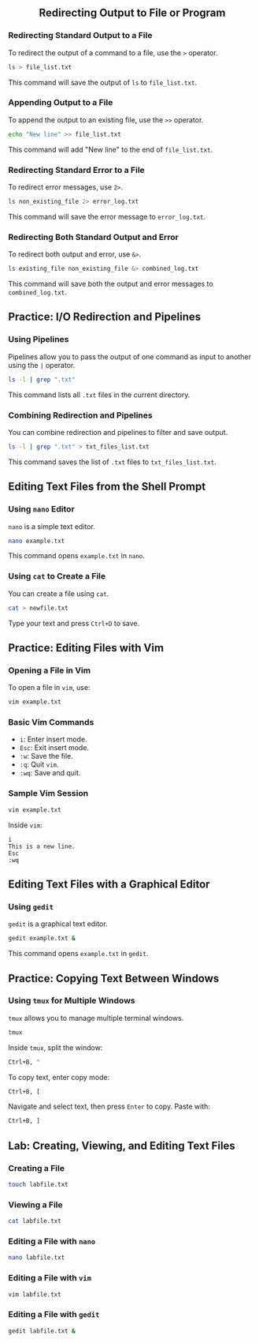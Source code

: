 <h2 align=center> Redirecting Output to File or Program </h2>

### Redirecting Standard Output to a File
To redirect the output of a command to a file, use the `>` operator.

```bash
ls > file_list.txt
```

This command will save the output of `ls` to `file_list.txt`.

### Appending Output to a File
To append the output to an existing file, use the `>>` operator.

```bash
echo "New line" >> file_list.txt
```

This command will add "New line" to the end of `file_list.txt`.

### Redirecting Standard Error to a File
To redirect error messages, use `2>`.

```bash
ls non_existing_file 2> error_log.txt
```

This command will save the error message to `error_log.txt`.

### Redirecting Both Standard Output and Error
To redirect both output and error, use `&>`.

```bash
ls existing_file non_existing_file &> combined_log.txt
```

This command will save both the output and error messages to `combined_log.txt`.

## Practice: I/O Redirection and Pipelines

### Using Pipelines
Pipelines allow you to pass the output of one command as input to another using the `|` operator.

```bash
ls -l | grep ".txt"
```

This command lists all `.txt` files in the current directory.

### Combining Redirection and Pipelines
You can combine redirection and pipelines to filter and save output.

```bash
ls -l | grep ".txt" > txt_files_list.txt
```

This command saves the list of `.txt` files to `txt_files_list.txt`.

## Editing Text Files from the Shell Prompt

### Using `nano` Editor
`nano` is a simple text editor.

```bash
nano example.txt
```

This command opens `example.txt` in `nano`.

### Using `cat` to Create a File
You can create a file using `cat`.

```bash
cat > newfile.txt
```

Type your text and press `Ctrl+D` to save.

## Practice: Editing Files with Vim

### Opening a File in Vim
To open a file in `vim`, use:

```bash
vim example.txt
```

### Basic Vim Commands
- `i`: Enter insert mode.
- `Esc`: Exit insert mode.
- `:w`: Save the file.
- `:q`: Quit `vim`.
- `:wq`: Save and quit.

### Sample Vim Session
```bash
vim example.txt
```

Inside `vim`:
```
i
This is a new line.
Esc
:wq
```

## Editing Text Files with a Graphical Editor

### Using `gedit`
`gedit` is a graphical text editor.

```bash
gedit example.txt &
```

This command opens `example.txt` in `gedit`.

## Practice: Copying Text Between Windows

### Using `tmux` for Multiple Windows
`tmux` allows you to manage multiple terminal windows.

```bash
tmux
```

Inside `tmux`, split the window:

```bash
Ctrl+B, "
```

To copy text, enter copy mode:

```bash
Ctrl+B, [
```

Navigate and select text, then press `Enter` to copy. Paste with:

```bash
Ctrl+B, ]
```

## Lab: Creating, Viewing, and Editing Text Files

### Creating a File
```bash
touch labfile.txt
```

### Viewing a File
```bash
cat labfile.txt
```

### Editing a File with `nano`
```bash
nano labfile.txt
```

### Editing a File with `vim`
```bash
vim labfile.txt
```

### Editing a File with `gedit`
```bash
gedit labfile.txt &
```
